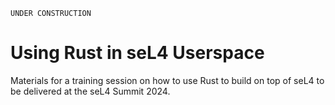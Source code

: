 <!--
    Copyright 2024, Colias Group, LLC

    SPDX-License-Identifier: CC-BY-SA-4.0
-->

```
UNDER CONSTRUCTION
```

# Using Rust in seL4 Userspace

Materials for a training session on how to use Rust to build on top of seL4 to be delivered at the seL4 Summit 2024.
